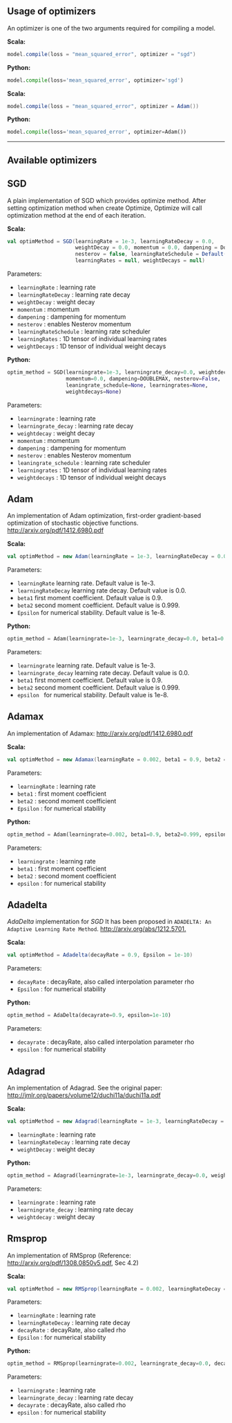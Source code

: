 ## Usage of optimizers

An optimizer is one of the two arguments required for compiling a model.

**Scala:**

```scala
model.compile(loss = "mean_squared_error", optimizer = "sgd")
```

**Python:**

```python
model.compile(loss='mean_squared_error', optimizer='sgd')
```

**Scala:**

```scala
model.compile(loss = "mean_squared_error", optimizer = Adam())
```

**Python:**

```python
model.compile(loss='mean_squared_error', optimizer=Adam())
```

---

## Available optimizers

## SGD

A plain implementation of SGD which provides optimize method. After setting 
optimization method when create Optimize, Optimize will call optimization method at the end of 
each iteration.

**Scala:**
```scala
val optimMethod = SGD(learningRate = 1e-3, learningRateDecay = 0.0, 
                      weightDecay = 0.0, momentum = 0.0, dampening = Double.MaxValue, 
                      nesterov = false, learningRateSchedule = Default(), 
                      learningRates = null, weightDecays = null)
```

Parameters:

* `learningRate` : learning rate
* `learningRateDecay` : learning rate decay
* `weightDecay` : weight decay
* `momentum` : momentum
* `dampening` : dampening for momentum
* `nesterov` : enables Nesterov momentum
* `learningRateSchedule` : learning rate scheduler
* `learningRates` : 1D tensor of individual learning rates
* `weightDecays` : 1D tensor of individual weight decays

**Python:**
```python 
optim_method = SGD(learningrate=1e-3, learningrate_decay=0.0, weightdecay=0.0, 
                   momentum=0.0, dampening=DOUBLEMAX, nesterov=False, 
                   leaningrate_schedule=None, learningrates=None, 
                   weightdecays=None)
```

Parameters:

* `learningrate` : learning rate
* `learningrate_decay` : learning rate decay
* `weightdecay` : weight decay
* `momentum` : momentum
* `dampening` : dampening for momentum
* `nesterov` : enables Nesterov momentum
* `leaningrate_schedule` : learning rate scheduler
* `learningrates` : 1D tensor of individual learning rates
* `weightdecays` : 1D tensor of individual weight decays

## Adam

An implementation of Adam optimization, first-order gradient-based optimization of stochastic  objective  functions. <http://arxiv.org/pdf/1412.6980.pdf>

**Scala:**
```scala
val optimMethod = new Adam(learningRate = 1e-3, learningRateDecay = 0.0, beta1 = 0.9, beta2 = 0.999, Epsilon = 1e-8)
```

Parameters:

* `learningRate` learning rate. Default value is 1e-3. 
* `learningRateDecay` learning rate decay. Default value is 0.0.
* `beta1` first moment coefficient. Default value is 0.9.
* `beta2` second moment coefficient. Default value is 0.999.
* `Epsilon` for numerical stability. Default value is 1e-8.

**Python:**
```python
optim_method = Adam(learningrate=1e-3, learningrate_decay=0.0, beta1=0.9, beta2=0.999, epsilon=1e-8)
```

Parameters:

* `learningrate` learning rate. Default value is 1e-3. 
* `learningrate_decay` learning rate decay. Default value is 0.0.
* `beta1` first moment coefficient. Default value is 0.9.
* `beta2` second moment coefficient. Default value is 0.999.
* `epsilon ` for numerical stability. Default value is 1e-8.

## Adamax

An implementation of Adamax: <http://arxiv.org/pdf/1412.6980.pdf>

**Scala:**
```scala
val optimMethod = new Adamax(learningRate = 0.002, beta1 = 0.9, beta2 = 0.999, Epsilon = 1e-8)
```

Parameters:

* `learningRate` : learning rate
* `beta1` : first moment coefficient
* `beta2` : second moment coefficient
* `Epsilon` : for numerical stability

**Python:**
```python
optim_method = Adam(learningrate=0.002, beta1=0.9, beta2=0.999, epsilon=1e-8)
```

Parameters:

* `learningrate` : learning rate
* `beta1` : first moment coefficient
* `beta2` : second moment coefficient
* `epsilon` : for numerical stability

## Adadelta

*AdaDelta* implementation for *SGD* 
It has been proposed in `ADADELTA: An Adaptive Learning Rate Method`.
<http://arxiv.org/abs/1212.5701.>

**Scala:**
```scala
val optimMethod = Adadelta(decayRate = 0.9, Epsilon = 1e-10)
```

Parameters:

* `decayRate` : decayRate, also called interpolation parameter rho
* `Epsilon` : for numerical stability

**Python:**
```python
optim_method = AdaDelta(decayrate=0.9, epsilon=1e-10)
```

Parameters:

* `decayrate` : decayRate, also called interpolation parameter rho
* `epsilon` : for numerical stability

## Adagrad

 An implementation of Adagrad. See the original paper:
 <http://jmlr.org/papers/volume12/duchi11a/duchi11a.pdf>

**Scala:**
```scala
val optimMethod = new Adagrad(learningRate = 1e-3, learningRateDecay = 0.0, weightDecay = 0.0)
```

* `learningRate` : learning rate
* `learningRateDecay` : learning rate decay
* `weightDecay` : weight decay

**Python:**
```python
optim_method = Adagrad(learningrate=1e-3, learningrate_decay=0.0, weightdecay=0.0)
```

Parameters:

* `learningrate` : learning rate
* `learningrate_decay` : learning rate decay
* `weightdecay` : weight decay

## Rmsprop

An implementation of RMSprop (Reference: <http://arxiv.org/pdf/1308.0850v5.pdf>, Sec 4.2)

**Scala:**
```scala
val optimMethod = new RMSprop(learningRate = 0.002, learningRateDecay = 0.0, decayRate = 0.99, Epsilon = 1e-8)
```

Parameters:

* `learningRate` : learning rate
* `learningRateDecay` : learning rate decay
* `decayRate` : decayRate, also called rho
* `Epsilon` : for numerical stability

**Python:**
```python
optim_method = RMSprop(learningrate=0.002, learningrate_decay=0.0, decayrate=0.99, epsilon=1e-8)
```

Parameters:

* `learningrate` : learning rate
* `learningrate_decay` : learning rate decay
* `decayrate` : decayRate, also called rho
* `epsilon` : for numerical stability
